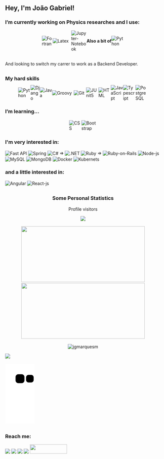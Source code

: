 <h2> Hey, I'm João Gabriel! </h2>
 <h3>I’m currently working on Physics researches and I use:</h3>
  <div style="display: flex; justify-content: center; align-items: center">
   <img align="center" width="35px" src="https://upload.wikimedia.org/wikipedia/commons/b/b8/Fortran_logo.svg" title="Fortran">
   <img align="center" width="60px" src="https://cdn.jsdelivr.net/gh/devicons/devicon/icons/latex/latex-original.svg" title="Latex">
   <img align="center" width="50px" src="https://upload.wikimedia.org/wikipedia/commons/3/38/Jupyter_logo.svg" title="Jupyter-Notebook">
   <p><b>Also a bit of</b></p>
   <img align="center" width="41px" src="https://cdn.worldvectorlogo.com/logos/python-5.svg" title="Python">
  </div>
  <br>
  <p>And looking to switch my carrer to work as a Backend Developer.</p>

##
<h3>My hard skills </h3> 
 <div style="display: flex; justify-content: center; align-items: center; height: 40px">
   <img align="center" width="40px" src="https://cdn.worldvectorlogo.com/logos/python-5.svg" title="Python">
   <img align="center" width="30px" src="https://cdn.worldvectorlogo.com/logos/django.svg" title="Django">
   <img align="center" width="40px" src="https://cdn.worldvectorlogo.com/logos/java-4.svg" title="Java">
   <img align="center" width="70px" src="https://upload.wikimedia.org/wikipedia/commons/3/36/Groovy-logo.svg" title="Groovy">
   <img align="center" width="40px" src="https://cdn.worldvectorlogo.com/logos/git-icon.svg" title="Git">
   <img align="center" width="40px" src="https://junit.org/junit5/assets/img/junit5-logo.png" title="JUnit5">
   <img align="center" width="40px" src="https://cdn.jsdelivr.net/gh/devicons/devicon/icons/html5/html5-original.svg" title="HTML">
   <img align="center" width="40px" src="https://cdn.jsdelivr.net/gh/devicons/devicon/icons/javascript/javascript-original.svg" title="JavaScript">
   <img align="center" width="40px" src="https://cdn.worldvectorlogo.com/logos/typescript-2.svg" title="Typescript">
   <img align="center" width="40px" src="https://cdn.worldvectorlogo.com/logos/postgresql.svg" title="PostgreSQL">
  </div>

##
 <h3> I’m learning... </h3> 
  <div style="display: flex; justify-content: center; align-items: center; height: 40px">
  <img align="center" width="40px" src="https://cdn.jsdelivr.net/gh/devicons/devicon/icons/css3/css3-original.svg" title="CSS">
  <img align="center" width="50px" src="https://cdn.worldvectorlogo.com/logos/bootstrap-5-1.svg" title="Bootstrap">
  </div>

 <h3>I'm very interested in: </h3>
  <div style="display: inline_block">
   <img align="center" width="35px" src="https://cdn.worldvectorlogo.com/logos/fastapi.svg" title="Fast API">
   <img align="center" width="35px" src="https://cdn.worldvectorlogo.com/logos/spring-3.svg" title="Spring">
   <img align="center" width="35px" src="https://cdn.worldvectorlogo.com/logos/c--4.svg" title="C#"> =>
   <img align="center" width="50px" src="https://cdn.worldvectorlogo.com/logos/netframework-1.svg" title=".NET">
   <img align="center" width="35px" src="https://cdn.worldvectorlogo.com/logos/ruby.svg" title="Ruby"> =>
   <img align="center" width="50px" src="https://cdn.worldvectorlogo.com/logos/rails-1.svg" title="Ruby-on-Rails">   
   <img align="center" width="40px" src="https://cdn.jsdelivr.net/gh/devicons/devicon/icons/nodejs/nodejs-original.svg" title="Node-js">
   <img align="center" width="40px" src="https://cdn.jsdelivr.net/gh/devicons/devicon/icons/mysql/mysql-original.svg" title="MySQL">
   <img align="center" width="40px" src="https://cdn.jsdelivr.net/gh/devicons/devicon/icons/mongodb/mongodb-original.svg" title="MongoDB">
   <img align="center" width="80px" src="https://cdn.worldvectorlogo.com/logos/docker-3.svg" title="Docker">
   <img align="center" width="40px" src="https://cdn.worldvectorlogo.com/logos/kubernets.svg" title="Kubernets">
  </div>
 <h3>and a little interested in: </h3>
  <div style="display: inline_block">
  <img align="center" width="40px" src="https://cdn.worldvectorlogo.com/logos/angular-icon-1.svg" title="Angular">
  <img align="center" width="40px" src="https://cdn.jsdelivr.net/gh/devicons/devicon/icons/react/react-original.svg" title="React-js"> 
  </div>
  
##
 <h3 align="center"> Some Personal Statistics </h3>
  <p align="center"> Profile visitors</p>
  <!-- visitors count  -->

 <p align="center" >   
  <img src="https://profile-counter.glitch.me/jgmarquesm/count.svg" />  
 </p>
 <div align="center">
  <a href="https://github.com/jgmarquesm"></a>
  <img height="180em" width="400" src="https://github-readme-stats.vercel.app/api?username=jgmarquesm&show_icons=true&theme=gruvbox&include_all_commits=true&count_private=true"/>
  <img height="180em" width="400" src="https://github-readme-stats.vercel.app/api/top-langs/?username=jgmarquesm&layout=compact&langs_count=7&theme=gruvbox"/>
 </div>

 <p align="center"><img src="https://github-readme-streak-stats.herokuapp.com/?user=jgmarquesm&theme=dark" alt="jgmarquesm" /></p>
 <img src="https://activity-graph.herokuapp.com/graph?username=jgmarquesm&bg_color=1c1c1c&color=FFE4B5&line=FF7F00&point=FF4500&area=true&hide_border=true">
 
 ![Snake animation](https://github.com/jgmarquesm/jgmarquesm/blob/output/github-contribution-grid-snake.svg)  

##
 <h3> Reach me: </h3>
  <div>
   <a href = "mailto:joaogabrielmarques@discente.ufg.br"><img width="40px" src="https://cdn.worldvectorlogo.com/logos/official-gmail-icon-2020-.svg" target="_blank"></a>
   <a href="https://www.linkedin.com/in/jgmarquesm" target="_blank"><img width="40px" src="https://cdn.jsdelivr.net/gh/devicons/devicon/icons/linkedin/linkedin-original.svg" target="_blank"></a> 
   <a href = "https://pt.stackoverflow.com/users/285047/jgmarquesm"><img width="35px" src="https://cdn.worldvectorlogo.com/logos/stack-overflow.svg" target="_blank"></a>
   <a href = "https://www.codewars.com/users/jgmarquesm"><img src="https://www.codewars.com/users/jgmarquesm/badges/micro" target="_blank"></a>
   <a href = "https://web.dio.me/users/joaogabrielmarques"><img height="30" width="120" src="https://raw.githubusercontent.com/brunoemferreira/DIO-jogo-da-cobrinha-Javascript/main/Assets/logo-sm-white.png" target="_blank"></a>
  </div>
